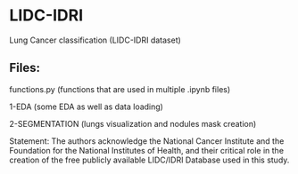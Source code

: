 # LIDC-IDRI

Lung Cancer classification (LIDC-IDRI dataset)

## Files:

functions.py (functions that are used in multiple .ipynb files)

1-EDA (some EDA as well as data loading)

2-SEGMENTATION (lungs visualization and nodules mask creation)




Statement: The authors acknowledge the National Cancer Institute and the Foundation for the National Institutes of Health, and their critical role in the creation of the free publicly available LIDC/IDRI Database used in this study.
